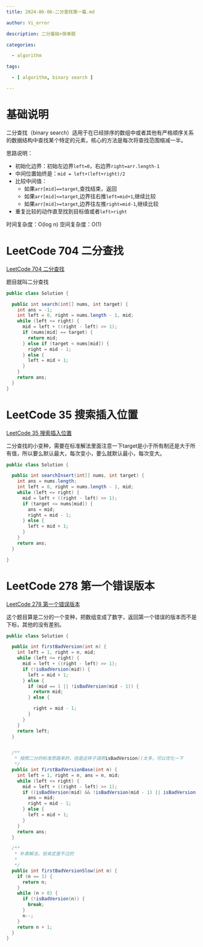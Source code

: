 ```yaml
---
title: 2024-06-06-二分查找第一篇.md

author: Vi_error

description: 二分基础+简单题

categories:

  - algorithm

tags:

  - [ algorithm, binary search ]

---
```


# 基础说明

二分查找（binary search）适用于在已经排序的数组中或者其他有严格顺序关系的数据结构中查找某个特定的元素，核心的方法是每次将查找范围缩减一半。

思路说明：

- 初始化边界：初始左边界`left=0`，右边界`right=arr.length-1`
- 中间位置始终是：`mid = left+(left+right)/2`
- 比较中间值：
    - 如果`arr[mid]==target`,查找结束，返回
    - 如果`arr[mid]<=target`,边界往右推`left=mid+1`,继续比较
    - 如果`arr[mid]>=target`,边界往左推`right=mid-1`,继续比较
- 重复比较的动作直至找到目标值或者`left>right`

时间复杂度：O(log n)
空间复杂度：O(1)

# LeetCode 704 二分查找

[LeetCode 704 二分查找](https://leetcode.cn/problems/binary-search/description/)

题目就叫二分查找

```java
public class Solution {

  public int search(int[] nums, int target) {
    int ans = -1;
    int left = 0, right = nums.length - 1, mid;
    while (left <= right) {
      mid = left + ((right - left) >> 1);
      if (nums[mid] == target) {
        return mid;
      } else if (target < nums[mid]) {
        right = mid - 1;
      } else {
        left = mid + 1;
      }
    }
    return ans;
  }
}
```

# LeetCode 35 搜索插入位置

[LeetCode 35 搜索插入位置](https://leetcode.cn/problems/search-insert-position)

二分查找的小变种，需要在标准解法里面注意一下target是小于所有制还是大于所有值，所以要么默认最大，每次变小，要么就默认最小，每次变大。

```java
public class Solution {

  public int searchInsert(int[] nums, int target) {
    int ans = nums.length;
    int left = 0, right = nums.length - 1, mid;
    while (left <= right) {
      mid = left + ((right - left) >> 1);
      if (target <= nums[mid]) {
        ans = mid;
        right = mid - 1;
      } else {
        left = mid + 1;
      }
    }
    return ans;
  }

}
```

# LeetCode 278 第一个错误版本

[LeetCode 278 第一个错误版本](https://leetcode.cn/problems/first-bad-version/description/)

这个题目算是二分的一个变种，把数组变成了数字，返回第一个错误的版本而不是下标，其他的没有差别。

```java
public class Solution {

  public int firstBadVersion(int n) {
    int left = 1, right = n, mid;
    while (left <= right) {
      mid = left + ((right - left) >> 1);
      if (!isBadVersion(mid)) {
        left = mid + 1;
      } else {
        if (mid == 1 || !isBadVersion(mid - 1)) {
          return mid;
        } else {

          right = mid - 1;
        }
      }
    }
    return left;
  }


  /**
   * 按照二分的标准思路来的，但是这样子调用isBadVersion()太多，可以优化一下
   */
  public int firstBadVersionBase(int n) {
    int left = 1, right = n, ans = n, mid;
    while (left <= right) {
      mid = left + ((right - left) >> 1);
      if ((isBadVersion(mid) && !isBadVersion(mid - 1) || isBadVersion(mid - 1))) {
        ans = mid;
        right = mid - 1;
      } else {
        left = mid + 1;
      }
    }
    return ans;
  }

  /**
   * 朴素解法，但肯定是不过的
   *
   */
  public int firstBadVersionSlow(int n) {
    if (n == 1) {
      return n;
    }
    while (n > 0) {
      if (!isBadVersion(n)) {
        break;
      }
      n--;
    }
    return n + 1;
  }
}
```